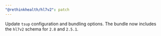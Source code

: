```yaml
---
"@rethinkhealth/hl7v2": patch
---
```


Update `tsup` configuration and bundling options. The bundle now includes the `hl7v2` schema for `2.8` and `2.5.1`.

